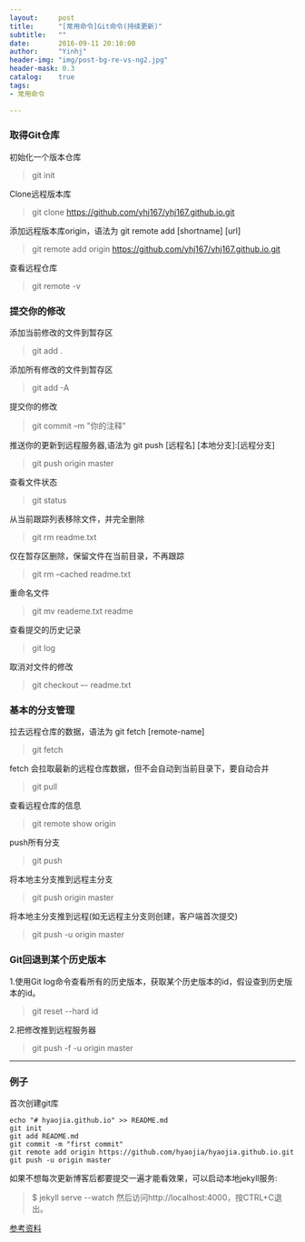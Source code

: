 ```yaml
---
layout:     post
title:      "[常用命令]Git命令(持续更新)"
subtitle:   ""
date:       2016-09-11 20:10:00
author:     "Yinhj"
header-img: "img/post-bg-re-vs-ng2.jpg"
header-mask: 0.3
catalog:    true
tags:
- 常用命令

---
```


### 取得Git仓库

初始化一个版本仓库

> git init

Clone远程版本库

> git clone https://github.com/yhj167/yhj167.github.io.git

添加远程版本库origin，语法为 git remote add [shortname] [url]

> git remote add origin https://github.com/yhj167/yhj167.github.io.git

查看远程仓库

> git remote -v


### 提交你的修改

添加当前修改的文件到暂存区

> git add .

添加所有修改的文件到暂存区

> git add -A

提交你的修改

> git commit –m "你的注释"

推送你的更新到远程服务器,语法为 git push [远程名] [本地分支]:[远程分支]

> git push origin master

查看文件状态

> git status

从当前跟踪列表移除文件，并完全删除

> git rm readme.txt

仅在暂存区删除，保留文件在当前目录，不再跟踪

> git rm –cached readme.txt

重命名文件

> git mv reademe.txt readme

查看提交的历史记录

> git log

取消对文件的修改

> git checkout –- readme.txt


### 基本的分支管理

拉去远程仓库的数据，语法为 git fetch [remote-name]

> git fetch

fetch 会拉取最新的远程仓库数据，但不会自动到当前目录下，要自动合并

> git pull

查看远程仓库的信息

> git remote show origin

push所有分支

>git push

将本地主分支推到远程主分支

> git push origin master

将本地主分支推到远程(如无远程主分支则创建，客户端首次提交)

> git push -u origin master

### Git回退到某个历史版本

1.使用Git log命令查看所有的历史版本，获取某个历史版本的id，假设查到历史版本的id。

> git reset --hard id

2.把修改推到远程服务器

>git push -f -u origin master 

---

### 例子

首次创建git库

    echo "# hyaojia.github.io" >> README.md
    git init
    git add README.md
    git commit -m "first commit"
    git remote add origin https://github.com/hyaojia/hyaojia.github.io.git
    git push -u origin master

如果不想每次更新博客后都要提交一遍才能看效果，可以启动本地jekyll服务:
> $ jekyll serve --watch
然后访问http://localhost:4000，按CTRL+C退出。



[参考资料](https://xbc.me/git-commands/)